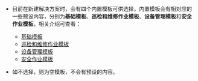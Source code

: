 * 目前在新建解决方案时，会有四个内置模板可供选择，内置模板会有相对应的一些预设内容，分别为**基础模板**、**巡检和维修作业模板**、**设备管理模板**和**安全作业模板**，相关介绍可查看：
  + [基础模板](./基础模板.md)
  + [巡检和维修作业模板](http://userguide.idongmobility.cn/#/系统配置手册/模板详细说明/巡检和维修作业模板)
  + [设备管理模板](http://userguide.idongmobility.cn/#/系统配置手册/模板详细说明/设备管理模板)
  + [安全作业模板](http://userguide.idongmobility.cn/#/系统配置手册/模板详细说明/安全作业模板)

* 如不选择，则为空模板，不会有预设的内容。